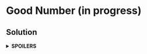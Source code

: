 # Good Number (in progress)
## Solution
<details>
<summary><b>SPOILERS</b></summary>

Manage the list of the best n good numbers with a priority queue. Pop out the worst one if the queue has more than n elements. After checking all numbers, move all contents of queue to a vector and print them.

</details>
